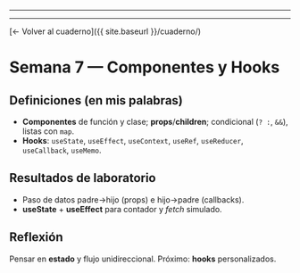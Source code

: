 
---

---
[← Volver al cuaderno]({{ site.baseurl }}/cuaderno/)

# Semana 7 — Componentes y Hooks
## Definiciones (en mis palabras)
- **Componentes** de función y clase; **props**/**children**; condicional (`? :`, `&&`), listas con `map`.
- **Hooks**: `useState`, `useEffect`, `useContext`, `useRef`, `useReducer`, `useCallback`, `useMemo`.

## Resultados de laboratorio
- Paso de datos padre→hijo (props) e hijo→padre (callbacks).
- **useState** + **useEffect** para contador y *fetch* simulado.

## Reflexión
Pensar en **estado** y flujo unidireccional. Próximo: **hooks** personalizados.
